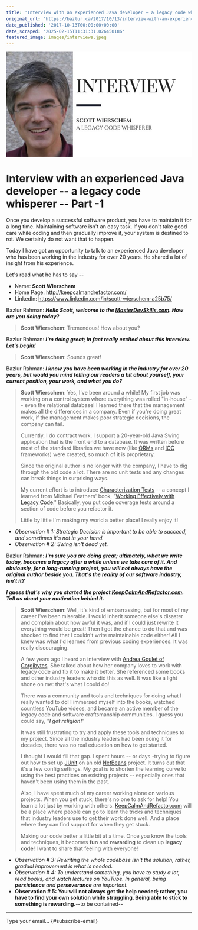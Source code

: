```yaml
---
title: 'Interview with an experienced Java developer – a legacy code whisperer – Part -1'
original_url: 'https://bazlur.ca/2017/10/13/interview-with-an-experienced-java-developer-a-legacy-code-whisperer-part-1/'
date_published: '2017-10-13T00:00:00+00:00'
date_scraped: '2025-02-15T11:31:31.026450186'
featured_image: images/interviews.jpeg
---
```


![](images/interviews.jpeg)

Interview with an experienced Java developer -- a legacy code whisperer -- Part -1
==================================================================================

Once you develop a successful software product, you have to maintain it for a long time. Maintaining software isn't an easy task. If you don't take good care while coding and then gradually improve it, your system is destined to rot. We certainly do not want that to happen.

Today I have got an opportunity to talk to an experienced Java developer who has been working in the industry for over 20 years. He shared a lot of insight from his experience.

Let's read what he has to say --

* Name: **Scott Wierschem**
* Home Page: <http://keepcalmandrefactor.com/>
* LinkedIn: <https://www.linkedin.com/in/scott-wierschem-a25b75/>

Bazlur Rahman: ***Hello Scott, welcome to the [MasterDevSkills.com](https://masterdevskills.com/). How are you doing today?***
> **Scott Wierschem**: Tremendous! How about you?

Bazlur Rahman: ***I'm doing great; in fact really excited about this interview. Let's begin!***
> **Scott Wierschem**: Sounds great!

Bazlur Rahman: ***I know you have been working in the industry for over 20 years, but would you mind telling our readers a bit about yourself, your current position, your work, and what you do?***
> **Scott Wierschem**: Yes, I've been around a while! My first job was working on a control system where everything was rolled "in-house" -- even the relational database! I learned there that the management makes all the differences in a company. Even if you're doing great work, if the management makes poor strategic decisions, the company can fail.
>
> Currently, I do contract work. I support a 20-year-old Java Swing application that is the front end to a database. It was written before most of the standard libraries we have now (like [ORMs](https://en.wikipedia.org/wiki/Object-relational_mapping) and [IOC](https://en.wikipedia.org/wiki/Inversion_of_control) frameworks) were created, so much of it is proprietary.
>
> Since the original author is no longer with the company, I have to dig through the old code a lot. There are no unit tests and any changes can break things in surprising ways.
>
> My current effort is to introduce [Characterization Tests](https://en.wikipedia.org/wiki/Characterization_test) -- a concept I learned from Michael Feathers' book, "[Working Effectively with Legacy Code](https://www.amazon.com/Working-Effectively-Legacy-Michael-Feathers/dp/0131177052)." Basically, you put code coverage tests around a section of code before you refactor it.
>
> Little by little I'm making my world a better place! I really enjoy it!

* *Observation # 1: Strategic Decision is important to be able to succeed, and sometimes it's not in your hand.*
* *Observation # 2: Swing isn't dead yet.*

Bazlur Rahman: ***I'm sure you are doing great; ultimately, what we write today, becomes a legacy after a while unless we take care of it. And obviously, for a long-running project, you will not always have the original author beside you. That's the reality of our software industry, isn't it?***

***I guess that's why you started the project [KeepCalmAndRefactor.com](http://keepcalmandrefactor.com/). Tell us about your motivation behind it.***
> **Scott Wierschem**: Well, it's kind of embarrassing, but for most of my career I've been miserable. I would inherit someone else's disaster and complain about how awful it was, and if I could just rewrite it everything would be great! Then I got the chance to do that and was shocked to find that I couldn't write maintainable code either! All I knew was what I'd learned from previous coding experiences. It was really discouraging.
>
> A few years ago I heard an interview with [Andrea Goulet of Corgibytes](https://www.linkedin.com/in/andreamgoulet/). She talked about how her company loves to work with legacy code and fix it to make it better. She referenced some books and other industry leaders who did this as well. It was like a light shone on me: that's what I could do!
>
> There was a community and tools and techniques for doing what I really wanted to do! I immersed myself into the books, watched countless YouTube videos, and became an active member of the legacy code and software craftsmanship communities. I guess you could say, "***I got religion!***"
>
> It was still frustrating to try and apply these tools and techniques to my project. Since all the industry leaders had been doing it for decades, there was no real education on how to get started.
>
> I thought I would fill that gap. I spent hours -- or days -trying to figure out how to set up [JUnit](http://junit.org/junit5/) on an old [NetBeans](https://netbeans.org/) project. It turns out that it's a few config settings. My goal is to shorten the learning curve to using the best practices on existing projects -- especially ones that haven't been using them in the past.
>
> Also, I have spent much of my career working alone on various projects. When you get stuck, there's no one to ask for help! You learn a lot just by working with others. [KeepCalmAndRefactor.com](http://keepcalmandrefactor.com/) will be a place where people can go to learn the tricks and techniques that industry leaders use to get their work done well. And a place where they can find support for when they get stuck.
>
> Making our code better a little bit at a time. Once you know the tools and techniques, it becomes **fun** and **rewarding** to clean up **legacy code**! I want to share that feeling with everyone!

* *Observation # 3: Rewriting the whole codebase isn't the solution, rather, gradual improvement is what is needed.*
* *Observation # 4: To understand something, you have to study a lot, read books, and watch lectures on YouTube. In general, being **persistence** and **perseverance** are important.*
* **Observation # 5: You will not always get the help needed; rather, you have to find your own solution while struggling. Being able to stick to something is rewarding.**--to be contained--

*** ** * ** ***

Type your email... {#subscribe-email}
